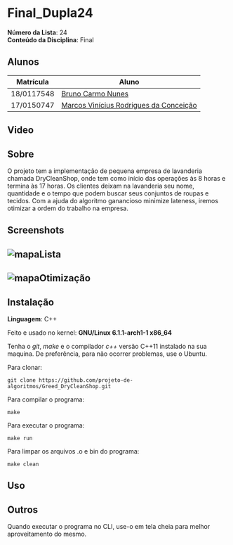 # Final_Dupla24

**Número da Lista**: 24<br>
**Conteúdo da Disciplina**: Final<br>

## Alunos
|Matrícula | Aluno |
| -- | -- |
| 18/0117548  |  [Bruno Carmo Nunes](https://github.com/brunocmo) |
| 17/0150747  |  [Marcos Vinícius Rodrigues da Conceição](https://github.com/marcos-mv) |

## Video

## Sobre

O projeto tem a implementação de pequena empresa de lavanderia chamada DryCleanShop, onde tem como início das operações às 8 horas e termina às 17 horas. Os clientes deixam na lavanderia seu nome, quantidade e o tempo que podem buscar seus conjuntos de roupas e tecidos. Com a ajuda do algoritmo ganancioso minimize lateness, iremos otimizar a ordem do trabalho na empresa.

## Screenshots

## ![mapaLista](doc/greed1.png)

## ![mapaOtimização](doc/greed2.png)

## Instalação
**Linguagem**: C++<br>

Feito e usado no kernel: **GNU/Linux 6.1.1-arch1-1 x86_64**

Tenha o *git*, *make* e o compilador *c++* versão C++11 instalado na sua maquina.
De preferência, para não ocorrer problemas, use o Ubuntu.

Para clonar:

`git clone https://github.com/projeto-de-algoritmos/Greed_DryCleanShop.git`

Para compilar o programa:

`make`

Para executar o programa:

`make run`

Para limpar os arquivos .o e bin do programa:

`make clean`

## Uso
## Outros
Quando executar o programa no CLI, use-o em tela cheia para melhor aproveitamento do mesmo.


